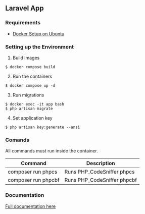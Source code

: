 
## Laravel App

### Requirements

* [Docker Setup on Ubuntu](https://github.com/danieltrolezi/laravel-app/blob/master/docs/01-setup/docker.md)

### Setting up the Environment

1. Build images
```
$ docker compose build
```

2. Run the containers
```
$ docker compose up -d
```

3. Run migrations
```
$ docker exec -it app bash
$ php artisan migrate
```

4. Set application key
```
$ php artisan key:generate --ansi
```

### Comands

All commands must run inside the container.

| Command             | Description                     |
| ------------------- | ------------------------------- |
| composer run phpcs  | Runs PHP_CodeSniffer phpcs<br>  |
| composer run phpcbf | Runs PHP_CodeSniffer phpcbf<br> |

### Documentation

[Full documentation here](https://github.com/danieltrolezi/laravel-app/blob/master/docs/index.md)
